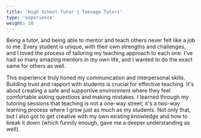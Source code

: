 ```yaml
---
title: 'High School Tutor | Teenage Tutors'
type: 'experience'
weight: 30
---
```


Being a tutor, and being able to mentor and teach others never felt like a job to me. Every student is unique, with their own strengths and challenges, and I loved the process of tailoring my teaching approach to each one. I've had so many amazing mentors in my own life, and I wanted to do the exact same for others as well.

This experience truly honed my communication and interpersonal skills. Building trust and rapport with students is crucial for effective teaching. It's about creating a safe and supportive environment where they feel comfortable asking questions and making mistakes. I learned through my tutoring sessions that teaching is not a one-way street; it's a two-way learning process where I grow just as much as my students. Not only that, but I also got to get creative with my own existing knowledge and how to break it down (which funnily enough, gave me a deeper understanding as well).